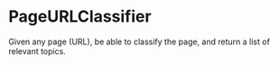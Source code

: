 # PageURLClassifier
Given any page (URL), be able to classify the page, and return a list of relevant topics.
